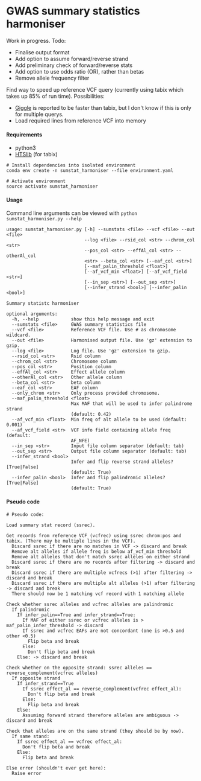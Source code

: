 GWAS summary statistics harmoniser
==================================

Work in progress. Todo:
- Finalise output format
- Add option to assume forward/reverse strand
- Add preliminary check of forward/reverse stats
- Add option to use odds ratio (OR), rather than betas
- Remove allele frequency filter

Find way to speed up reference VCF query (currently using tabix which takes up 85% of run time). Possibilities:
  - [Giggle](https://github.com/ryanlayer/giggle) is reported to be faster than tabix, but I don't know if this is only for multiple querys.
  - Load required lines from reference VCF into memory

#### Requirements

- python3
- [HTSlib](http://www.htslib.org/download/) (for tabix)

```
# Install dependencies into isolated environment
conda env create -n sumstat_harmoniser --file environment.yaml

# Activate environment
source activate sumstat_harmoniser
```

#### Usage

Command line arguments can be viewed with `python sumstat_harmoniser.py --help`

```
usage: sumstat_harmoniser.py [-h] --sumstats <file> --vcf <file> --out <file>
                             --log <file> --rsid_col <str> --chrom_col <str>
                             --pos_col <str> --effAl_col <str> --otherAl_col
                             <str> --beta_col <str> [--eaf_col <str>]
                             [--maf_palin_threshold <float>]
                             [--af_vcf_min <float>] [--af_vcf_field <str>]
                             [--in_sep <str>] [--out_sep <str>]
                             [--infer_strand <bool>] [--infer_palin <bool>]

Summary statistc harmoniser

optional arguments:
  -h, --help            show this help message and exit
  --sumstats <file>     GWAS summary statistics file
  --vcf <file>          Reference VCF file. Use # as chromosome wildcard.
  --out <file>          Harmonised output file. Use 'gz' extension to gzip.
  --log <file>          Log file. Use 'gz' extension to gzip.
  --rsid_col <str>      Rsid column
  --chrom_col <str>     Chromosome column
  --pos_col <str>       Position column
  --effAl_col <str>     Effect allele column
  --otherAl_col <str>   Other allele column
  --beta_col <str>      beta column
  --eaf_col <str>       EAF column
  --only_chrom <str>    Only process provided chromosome.
  --maf_palin_threshold <float>
                        Max MAF that will be used to infer palindrome strand
                        (default: 0.42)
  --af_vcf_min <float>  Min freq of alt allele to be used (default: 0.001)
  --af_vcf_field <str>  VCF info field containing allele freq (default:
                        AF_NFE)
  --in_sep <str>        Input file column separator (default: tab)
  --out_sep <str>       Output file column separator (default: tab)
  --infer_strand <bool>
                        Infer and flip reverse strand alleles? [True|False]
                        (default: True)
  --infer_palin <bool>  Infer and flip palindromic alleles? [True|False]
                        (default: True)
```

#### Pseudo code

```
# Pseudo code:

Load summary stat record (ssrec).

Get records from reference VCF (vcfrec) using ssrec chrom:pos and tabix. (There may be multiple lines in the VCF).
  Discard ssrec if there are no matches in VCF -> discard and break
  Remove alt alleles if allele freq is below af_vcf_min threshold
  Remove alt alleles that don't match ssrec alleles on either strand
  Discard ssrec if there are no records after filtering -> discard and break
  Discard ssrec if there are multiple vcfrecs (>1) after filtering -> discard and break
  Discard ssrec if there are multiple alt alleles (>1) after filtering -> discard and break
  There should now be 1 matching vcf record with 1 matching allele

Check whether ssrec alleles and vcfrec alleles are palindromic
  If palindromic
    If infer_palin==True and infer_strand==True:
      If MAF of either ssrec or vcfrec alleles is > maf_palin_infer_threshold -> discard
      If ssrec and vcfrec EAFs are not concordant (one is >0.5 and other <0.5)
        Flip beta and break
      Else:
        Don't flip beta and break
    Else: -> discard and break

Check whether on the opposite strand: ssrec alleles == reverse_complement(vcfrec alleles)
  If opposite strand
    If infer_strand==True
      If ssrec effect_al == reverse_complement(vcfrec effect_al):
        Don't flip beta and break
      Else:
        Flip beta and break
    Else:
      Assuming forward strand therefore alleles are ambiguous -> discard and break

Check that alleles are on the same strand (they should be by now).
  If same stand:
    If ssrec effect_al == vcfrec effect_al:
      Don't flip beta and break
    Else:
      Flip beta and break

Else error (shouldn't ever get here):
  Raise error
```
